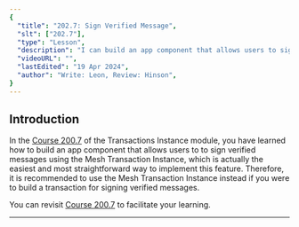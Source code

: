 ```yaml
---
{
  "title": "202.7: Sign Verified Message",
  "slt": ["202.7"],
  "type": "Lesson",
  "description": "I can build an app component that allows users to sign verified messages.",
  "videoURL": "",
  "lastEdited": "19 Apr 2024",
  "author": "Write: Leon, Review: Hinson",
}
---
```


## Introduction

In the [Course 200.7](/course/module/200/2007) of the Transactions Instance module, you have learned how to build an app component that allows users to to sign verified messages using the Mesh Transaction Instance, which is actually the easiest and most straightforward way to implement this feature. Therefore, it is recommended to use the Mesh Transaction Instance instead if you were to build a transaction for signing verified messages.

You can revisit [Course 200.7](/course/module/200/2007) to facilitate your learning.

---
